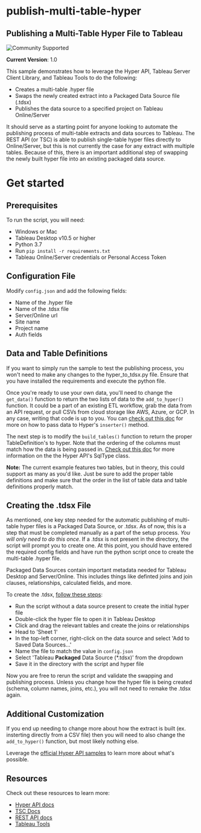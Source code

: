 # publish-multi-table-hyper
## __Publishing a Multi-Table Hyper File to Tableau__

![Community Supported](https://img.shields.io/badge/Support%20Level-Community%20Supported-53bd92.svg)

__Current Version__: 1.0

This sample demonstrates how to leverage the Hyper API, Tableau Server Client Library, and Tableau Tools to do the following:
- Creates a multi-table .hyper file
- Swaps the newly created extract into a Packaged Data Source file (.tdsx)
- Publishes the data source to a specified project on Tableau Online/Server

It should serve as a starting point for anyone looking to automate the publishing process of multi-table extracts and data sources to Tableau. The REST API (or TSC) is able to publish single-table hyper files directly to Online/Server, but this is not currently the case for any extract with multiple tables. Because of this, there is an important additional step of swapping the newly built hyper file into an existing packaged data source.


# Get started

## __Prerequisites__
To run the script, you will need:
- Windows or Mac
- Tableau Desktop v10.5 or higher
- Python 3.7
- Run `pip install -r requirements.txt`
- Tableau Online/Server credentials or Personal Access Token

## __Configuration File__
Modify `config.json` and add the following fields:
- Name of the .hyper file
- Name of the .tdsx file
- Server/Online url
- Site name
- Project name
- Auth fields

## __Data and Table Definitions__
If you want to simply run the sample to test the publishing process, you won't need to make any changes to the hyper_to_tdsx.py file. Ensure that you have installed the requirements and execute the python file.

Once you're ready to use your own data, you'll need to change the `get_data()` function to return the two lists of data to the `add_to_hyper()` function. It could be a part of an existing ETL workflow, grab the data from an API request, or pull CSVs from cloud storage like AWS, Azure, or GCP. In any case, writing that code is up to you. You can [check out this doc](https://help.tableau.com/current/api/hyper_api/en-us/reference/py/tableauhyperapi.html?tableauhyperapi.Inserter) for more on how to pass data to Hyper's `inserter()` method.

The next step is to modify the `build_tables()` function to return the proper TableDefinition's to hyper. Note that the ordering of the columns must match how the data is being passed in. [Check out this doc](https://help.tableau.com/current/api/hyper_api/en-us/reference/py/tableauhyperapi.html?tableauhyperapi.SqlType) for more information on the the Hyper API's SqlType class.

__Note:__ The current example features two tables, but in theory, this could support as many as you'd like. Just be sure to add the proper table definitions and make sure that the order in the list of table data and table definitions properly match.

## __Creating the .tdsx File__
As mentioned, one key step needed for the automatic publishing of multi-table hyper files is a Packaged Data Source, or .tdsx. As of now, this is a step that must be completed manually as a part of the setup process. _You will only need to do this once_. If a .tdsx is not present in the directory, the script will prompt you to create one. At this point, you should have entered the required config fields and have run the python script once to create the multi-table .hyper file.

Packaged Data Sources contain important metadata needed for Tableau Desktop and Server/Online. This includes things like definted joins and join clauses, relationships, calculated fields, and more.

To create the .tdsx, [follow these steps](https://help.tableau.com/current/pro/desktop/en-us/export_connection.htm):
- Run the script without a data source present to create the initial hyper file
- Double-click the hyper file to open it in Tableau Desktop
- Click and drag the relevant tables and create the joins or relationships
- Head to 'Sheet 1'
- In the top-left corner, right-click on the data source and select 'Add to Saved Data Sources...'
- Name the file to match the value in `config.json`
- Select 'Tableau __Packaged__ Data Source (*.tdsx)' from the dropdown
- Save it in the directory with the script and hyper file

Now you are free to rerun the script and validate the swapping and publishing process. Unless you change how the hyper file is being created (schema, column names, joins, etc.), you will not need to remake the .tdsx again.

## __Additional Customization__
If you end up needing to change more about how the extract is built (ex. insterting directly from a CSV file) then you will need to also change the `add_to_hyper()` function, but most likely nothing else.

Leverage the [official Hyper API samples](https://github.com/tableau/hyper-api-samples/tree/master/Python) to learn more about what's possible.


## __Resources__
Check out these resources to learn more:
- [Hyper API docs](https://help.tableau.com/current/api/hyper_api/en-us/index.html)
- [TSC Docs](https://tableau.github.io/server-client-python/docs/)
- [REST API docs](https://help.tableau.com/current/api/rest_api/en-us/REST/rest_api.htm)
- [Tableau Tools](https://github.com/bryantbhowell/tableau_tools)